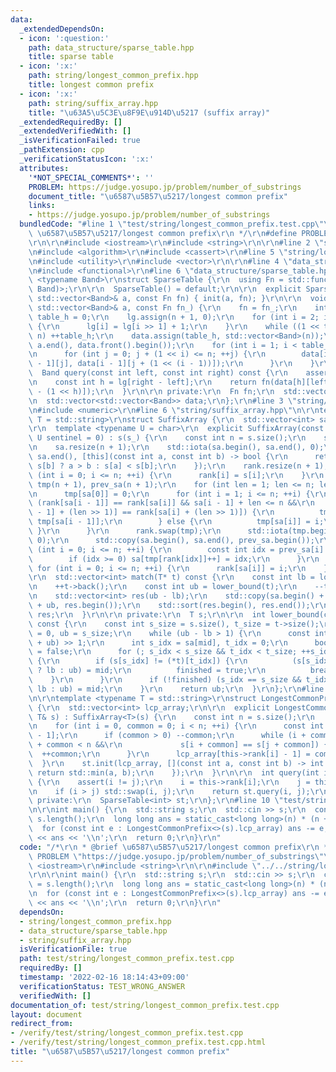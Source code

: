 ```yaml
---
data:
  _extendedDependsOn:
  - icon: ':question:'
    path: data_structure/sparse_table.hpp
    title: sparse table
  - icon: ':x:'
    path: string/longest_common_prefix.hpp
    title: longest common prefix
  - icon: ':x:'
    path: string/suffix_array.hpp
    title: "\u63A5\u5C3E\u8F9E\u914D\u5217 (suffix array)"
  _extendedRequiredBy: []
  _extendedVerifiedWith: []
  _isVerificationFailed: true
  _pathExtension: cpp
  _verificationStatusIcon: ':x:'
  attributes:
    '*NOT_SPECIAL_COMMENTS*': ''
    PROBLEM: https://judge.yosupo.jp/problem/number_of_substrings
    document_title: "\u6587\u5B57\u5217/longest common prefix"
    links:
    - https://judge.yosupo.jp/problem/number_of_substrings
  bundledCode: "#line 1 \"test/string/longest_common_prefix.test.cpp\"\n/*\r\n * @brief\
    \ \u6587\u5B57\u5217/longest common prefix\r\n */\r\n#define PROBLEM \"https://judge.yosupo.jp/problem/number_of_substrings\"\
    \r\n\r\n#include <iostream>\r\n#include <string>\r\n\r\n#line 2 \"string/longest_common_prefix.hpp\"\
    \n#include <algorithm>\r\n#include <cassert>\r\n#line 5 \"string/longest_common_prefix.hpp\"\
    \n#include <utility>\r\n#include <vector>\r\n\r\n#line 4 \"data_structure/sparse_table.hpp\"\
    \n#include <functional>\r\n#line 6 \"data_structure/sparse_table.hpp\"\n\r\ntemplate\
    \ <typename Band>\r\nstruct SparseTable {\r\n  using Fn = std::function<Band(Band,\
    \ Band)>;\r\n\r\n  SparseTable() = default;\r\n\r\n  explicit SparseTable(const\
    \ std::vector<Band>& a, const Fn fn) { init(a, fn); }\r\n\r\n  void init(const\
    \ std::vector<Band>& a, const Fn fn_) {\r\n    fn = fn_;\r\n    int n = a.size(),\
    \ table_h = 0;\r\n    lg.assign(n + 1, 0);\r\n    for (int i = 2; i <= n; ++i)\
    \ {\r\n      lg[i] = lg[i >> 1] + 1;\r\n    }\r\n    while ((1 << table_h) <=\
    \ n) ++table_h;\r\n    data.assign(table_h, std::vector<Band>(n));\r\n    std::copy(a.begin(),\
    \ a.end(), data.front().begin());\r\n    for (int i = 1; i < table_h; ++i) {\r\
    \n      for (int j = 0; j + (1 << i) <= n; ++j) {\r\n        data[i][j] = fn(data[i\
    \ - 1][j], data[i - 1][j + (1 << (i - 1))]);\r\n      }\r\n    }\r\n  }\r\n\r\n\
    \  Band query(const int left, const int right) const {\r\n    assert(left < right);\r\
    \n    const int h = lg[right - left];\r\n    return fn(data[h][left], data[h][right\
    \ - (1 << h)]);\r\n  }\r\n\r\n private:\r\n  Fn fn;\r\n  std::vector<int> lg;\r\
    \n  std::vector<std::vector<Band>> data;\r\n};\r\n#line 3 \"string/suffix_array.hpp\"\
    \n#include <numeric>\r\n#line 6 \"string/suffix_array.hpp\"\n\r\ntemplate <typename\
    \ T = std::string>\r\nstruct SuffixArray {\r\n  std::vector<int> sa, rank;\r\n\
    \r\n  template <typename U = char>\r\n  explicit SuffixArray(const T& s_, const\
    \ U sentinel = 0) : s(s_) {\r\n    const int n = s.size();\r\n    s.push_back(sentinel);\r\
    \n    sa.resize(n + 1);\r\n    std::iota(sa.begin(), sa.end(), 0);\r\n    std::sort(sa.begin(),\
    \ sa.end(), [this](const int a, const int b) -> bool {\r\n      return s[a] ==\
    \ s[b] ? a > b : s[a] < s[b];\r\n    });\r\n    rank.resize(n + 1);\r\n    for\
    \ (int i = 0; i <= n; ++i) {\r\n      rank[i] = s[i];\r\n    }\r\n    std::vector<int>\
    \ tmp(n + 1), prev_sa(n + 1);\r\n    for (int len = 1; len <= n; len <<= 1) {\r\
    \n      tmp[sa[0]] = 0;\r\n      for (int i = 1; i <= n; ++i) {\r\n        if\
    \ (rank[sa[i - 1]] == rank[sa[i]] && sa[i - 1] + len <= n &&\r\n            rank[sa[i\
    \ - 1] + (len >> 1)] == rank[sa[i] + (len >> 1)]) {\r\n          tmp[sa[i]] =\
    \ tmp[sa[i - 1]];\r\n        } else {\r\n          tmp[sa[i]] = i;\r\n       \
    \ }\r\n      }\r\n      rank.swap(tmp);\r\n      std::iota(tmp.begin(), tmp.end(),\
    \ 0);\r\n      std::copy(sa.begin(), sa.end(), prev_sa.begin());\r\n      for\
    \ (int i = 0; i <= n; ++i) {\r\n        const int idx = prev_sa[i] - len;\r\n\
    \        if (idx >= 0) sa[tmp[rank[idx]]++] = idx;\r\n      }\r\n    }\r\n   \
    \ for (int i = 0; i <= n; ++i) {\r\n      rank[sa[i]] = i;\r\n    }\r\n  }\r\n\
    \r\n  std::vector<int> match(T* t) const {\r\n    const int lb = lower_bound(t);\r\
    \n    ++t->back();\r\n    const int ub = lower_bound(t);\r\n    --t->back();\r\
    \n    std::vector<int> res(ub - lb);\r\n    std::copy(sa.begin() + lb, sa.begin()\
    \ + ub, res.begin());\r\n    std::sort(res.begin(), res.end());\r\n    return\
    \ res;\r\n  }\r\n\r\n private:\r\n  T s;\r\n\r\n  int lower_bound(const T* t)\
    \ const {\r\n    const int s_size = s.size(), t_size = t->size();\r\n    int lb\
    \ = 0, ub = s_size;\r\n    while (ub - lb > 1) {\r\n      const int mid = (lb\
    \ + ub) >> 1;\r\n      int s_idx = sa[mid], t_idx = 0;\r\n      bool finished\
    \ = false;\r\n      for (; s_idx < s_size && t_idx < t_size; ++s_idx, ++t_idx)\
    \ {\r\n        if (s[s_idx] != (*t)[t_idx]) {\r\n          (s[s_idx] < (*t)[t_idx]\
    \ ? lb : ub) = mid;\r\n          finished = true;\r\n          break;\r\n    \
    \    }\r\n      }\r\n      if (!finished) (s_idx == s_size && t_idx < t_size ?\
    \ lb : ub) = mid;\r\n    }\r\n    return ub;\r\n  }\r\n};\r\n#line 10 \"string/longest_common_prefix.hpp\"\
    \n\r\ntemplate <typename T = std::string>\r\nstruct LongestCommonPrefix : SuffixArray<T>\
    \ {\r\n  std::vector<int> lcp_array;\r\n\r\n  explicit LongestCommonPrefix(const\
    \ T& s) : SuffixArray<T>(s) {\r\n    const int n = s.size();\r\n    lcp_array.resize(n);\r\
    \n    for (int i = 0, common = 0; i < n; ++i) {\r\n      const int j = this->sa[this->rank[i]\
    \ - 1];\r\n      if (common > 0) --common;\r\n      while (i + common < n && j\
    \ + common < n &&\r\n             s[i + common] == s[j + common]) {\r\n      \
    \  ++common;\r\n      }\r\n      lcp_array[this->rank[i] - 1] = common;\r\n  \
    \  }\r\n    st.init(lcp_array, [](const int a, const int b) -> int {\r\n     \
    \ return std::min(a, b);\r\n    });\r\n  }\r\n\r\n  int query(int i, int j) const\
    \ {\r\n    assert(i != j);\r\n    i = this->rank[i];\r\n    j = this->rank[j];\r\
    \n    if (i > j) std::swap(i, j);\r\n    return st.query(i, j);\r\n  }\r\n\r\n\
    \ private:\r\n  SparseTable<int> st;\r\n};\r\n#line 10 \"test/string/longest_common_prefix.test.cpp\"\
    \n\r\nint main() {\r\n  std::string s;\r\n  std::cin >> s;\r\n  const int n =\
    \ s.length();\r\n  long long ans = static_cast<long long>(n) * (n + 1) / 2;\r\n\
    \  for (const int e : LongestCommonPrefix<>(s).lcp_array) ans -= e;\r\n  std::cout\
    \ << ans << '\\n';\r\n  return 0;\r\n}\r\n"
  code: "/*\r\n * @brief \u6587\u5B57\u5217/longest common prefix\r\n */\r\n#define\
    \ PROBLEM \"https://judge.yosupo.jp/problem/number_of_substrings\"\r\n\r\n#include\
    \ <iostream>\r\n#include <string>\r\n\r\n#include \"../../string/longest_common_prefix.hpp\"\
    \r\n\r\nint main() {\r\n  std::string s;\r\n  std::cin >> s;\r\n  const int n\
    \ = s.length();\r\n  long long ans = static_cast<long long>(n) * (n + 1) / 2;\r\
    \n  for (const int e : LongestCommonPrefix<>(s).lcp_array) ans -= e;\r\n  std::cout\
    \ << ans << '\\n';\r\n  return 0;\r\n}\r\n"
  dependsOn:
  - string/longest_common_prefix.hpp
  - data_structure/sparse_table.hpp
  - string/suffix_array.hpp
  isVerificationFile: true
  path: test/string/longest_common_prefix.test.cpp
  requiredBy: []
  timestamp: '2022-02-16 18:14:43+09:00'
  verificationStatus: TEST_WRONG_ANSWER
  verifiedWith: []
documentation_of: test/string/longest_common_prefix.test.cpp
layout: document
redirect_from:
- /verify/test/string/longest_common_prefix.test.cpp
- /verify/test/string/longest_common_prefix.test.cpp.html
title: "\u6587\u5B57\u5217/longest common prefix"
---
```

